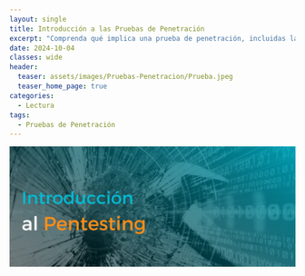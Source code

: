 ```yaml
---
layout: single
title: Introducción a las Pruebas de Penetración
excerpt: "Comprenda qué implica una prueba de penetración, incluidas las técnicas y metodologías de prueba que todo pentester debe conocer."
date: 2024-10-04
classes: wide
header:
  teaser: assets/images/Pruebas-Penetracion/Prueba.jpeg
  teaser_home_page: true
categories:
  - Lectura
tags:
  - Pruebas de Penetración
---
```


![Portada](assets/images/Pruebas-Penetracion/Portada.png)

